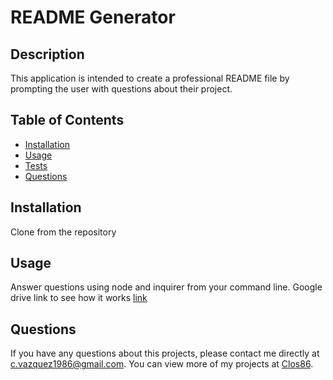 # README Generator
    
  ## Description 
  This application is intended to create a professional README file by prompting the user with questions about their project.
  ## Table of Contents
  * [Installation](#installation)
  * [Usage](#usage) 
  * [Tests](#tests)
  * [Questions](#questions)
  
  ## Installation 
  Clone from the repository
  ## Usage 
  Answer questions using node and inquirer from your command line.  Google drive link to see how it works [link](https://drive.google.com/file/d/1gef8zoK_zDXlTQzusk6SnymQBEeNpvEq/view?usp=sharing)
  
  ## Questions
  If you have any questions about this projects, please contact me directly at [c.vazquez1986@gmail.com](mailto:c.vazquez1986@gmail.com). You can view more of my projects at [Clos86](https://github.com/Clos86).
